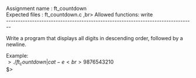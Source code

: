Assignment name  : ft_countdown <br>
Expected files   : ft_countdown.c ,br>
Allowed functions: write<br>
--------------------------------------------------------------------------------<br>

Write a program that displays all digits in descending order, followed by a
newline.<br>

Example:<br>
$> ./ft_countdown | cat -e<br>
9876543210$<br>
$><br>
